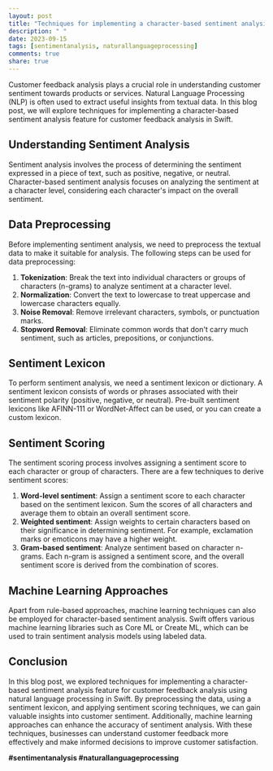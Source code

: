 ```yaml
---
layout: post
title: "Techniques for implementing a character-based sentiment analysis feature for customer feedback analysis using natural language processing in Swift"
description: " "
date: 2023-09-15
tags: [sentimentanalysis, naturallanguageprocessing]
comments: true
share: true
---
```


Customer feedback analysis plays a crucial role in understanding customer sentiment towards products or services. Natural Language Processing (NLP) is often used to extract useful insights from textual data. In this blog post, we will explore techniques for implementing a character-based sentiment analysis feature for customer feedback analysis in Swift.

## Understanding Sentiment Analysis

Sentiment analysis involves the process of determining the sentiment expressed in a piece of text, such as positive, negative, or neutral. Character-based sentiment analysis focuses on analyzing the sentiment at a character level, considering each character's impact on the overall sentiment.

## Data Preprocessing

Before implementing sentiment analysis, we need to preprocess the textual data to make it suitable for analysis. The following steps can be used for data preprocessing:

1. **Tokenization**: Break the text into individual characters or groups of characters (n-grams) to analyze sentiment at a character level.
2. **Normalization**: Convert the text to lowercase to treat uppercase and lowercase characters equally.
3. **Noise Removal**: Remove irrelevant characters, symbols, or punctuation marks.
4. **Stopword Removal**: Eliminate common words that don't carry much sentiment, such as articles, prepositions, or conjunctions.

## Sentiment Lexicon

To perform sentiment analysis, we need a sentiment lexicon or dictionary. A sentiment lexicon consists of words or phrases associated with their sentiment polarity (positive, negative, or neutral). Pre-built sentiment lexicons like AFINN-111 or WordNet-Affect can be used, or you can create a custom lexicon. 

## Sentiment Scoring

The sentiment scoring process involves assigning a sentiment score to each character or group of characters. There are a few techniques to derive sentiment scores:

1. **Word-level sentiment**: Assign a sentiment score to each character based on the sentiment lexicon. Sum the scores of all characters and average them to obtain an overall sentiment score.
2. **Weighted sentiment**: Assign weights to certain characters based on their significance in determining sentiment. For example, exclamation marks or emoticons may have a higher weight.
3. **Gram-based sentiment**: Analyze sentiment based on character n-grams. Each n-gram is assigned a sentiment score, and the overall sentiment score is derived from the combination of scores.

## Machine Learning Approaches

Apart from rule-based approaches, machine learning techniques can also be employed for character-based sentiment analysis. Swift offers various machine learning libraries such as Core ML or Create ML, which can be used to train sentiment analysis models using labeled data.

## Conclusion

In this blog post, we explored techniques for implementing a character-based sentiment analysis feature for customer feedback analysis using natural language processing in Swift. By preprocessing the data, using a sentiment lexicon, and applying sentiment scoring techniques, we can gain valuable insights into customer sentiment. Additionally, machine learning approaches can enhance the accuracy of sentiment analysis. With these techniques, businesses can understand customer feedback more effectively and make informed decisions to improve customer satisfaction.

**#sentimentanalysis #naturallanguageprocessing**